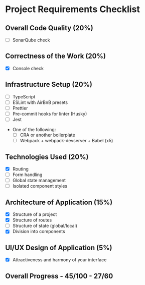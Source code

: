 # Project Requirements Checklist

## Overall Code Quality (20%)

  - [ ] SonarQube check

## Correctness of the Work (20%)

  - [x] Console check

## Infrastructure Setup (20%)

  - [ ] TypeScript
  - [ ] ESLint with AirBnB presets
  - [ ] Prettier
  - [ ] Pre-commit hooks for linter (Husky)
  - [ ] Jest
  - One of the following:
    - [ ] CRA or another boilerplate
    - [ ] Webpack + webpack-devserver + Babel (x5)
  
## Technologies Used (20%)

  - [x] Routing
  - [ ] Form handling
  - [ ] Global state management
  - [ ] Isolated component styles

## Architecture of Application (15%)

  - [x] Structure of a project
  - [x] Structure of routes
  - [ ] Structure of state (global/local)
  - [x] Division into components

## UI/UX Design of Application (5%)

  - [x] Attractiveness and harmony of your interface

## Overall Progress - 45/100 - 27/60
